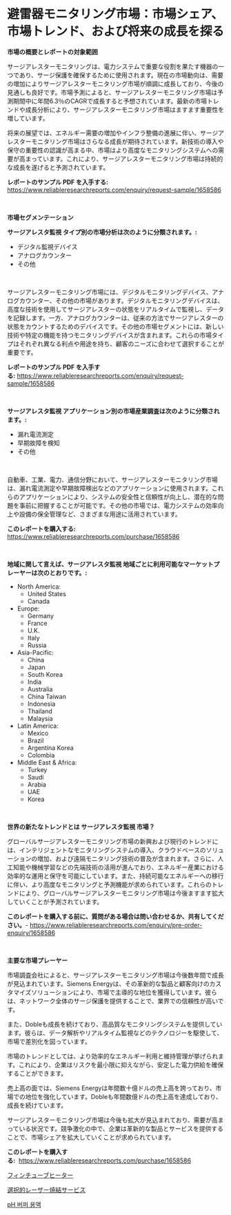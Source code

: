 <p><h1>避雷器モニタリング市場：市場シェア、市場トレンド、および将来の成長を探る</h1></p><p><strong>市場の概要とレポートの対象範囲</strong></p>
<p><p>サージアレスターモニタリングは、電力システムで重要な役割を果たす機器の一つであり、サージ保護を確保するために使用されます。現在の市場動向は、需要の増加によりサージアレスターモニタリング市場が順調に成長しており、今後の見通しも良好です。市場予測によると、サージアレスターモニタリング市場は予測期間中に年間6.3％のCAGRで成長すると予想されています。最新の市場トレンドや成長分析により、サージアレスターモニタリング市場はますます重要性を増しています。</p><p>将来の展望では、エネルギー需要の増加やインフラ整備の進展に伴い、サージアレスターモニタリング市場はさらなる成長が期待されています。新技術の導入や保守の重要性の認識が高まる中、市場はより高度なモニタリングシステムへの需要が高まっています。これにより、サージアレスターモニタリング市場は持続的な成長を遂げると予測されています。</p></p>
<p><strong>レポートのサンプル PDF を入手する:</strong> <a href="https://www.reliableresearchreports.com/enquiry/request-sample/1658586">https://www.reliableresearchreports.com/enquiry/request-sample/1658586</a></p>
<p>&nbsp;</p>
<p><strong>市場セグメンテーション</strong></p>
<p><strong>サージアレスタ監視 タイプ別の市場分析は次のように分類されます。:</strong></p>
<p><ul><li>デジタル監視デバイス</li><li>アナログカウンター</li><li>その他</li></ul></p>
<p>&nbsp;</p>
<p><p>サージアレスターモニタリング市場には、デジタルモニタリングデバイス、アナログカウンター、その他の市場があります。デジタルモニタリングデバイスは、高度な技術を使用してサージアレスターの状態をリアルタイムで監視し、データを記録します。一方、アナログカウンターは、従来の方法でサージアレスターの状態をカウントするためのデバイスです。その他の市場セグメントには、新しい技術や特定の機能を持つモニタリングデバイスが含まれます。これらの市場タイプはそれぞれ異なる利点や用途を持ち、顧客のニーズに合わせて選択することが重要です。</p></p>
<p><strong>レポートのサンプル PDF を入手する:</strong>&nbsp;<a href="https://www.reliableresearchreports.com/enquiry/request-sample/1658586">https://www.reliableresearchreports.com/enquiry/request-sample/1658586</a></p>
<p>&nbsp;</p>
<p><strong> サージアレスタ監視 アプリケーション別の市場産業調査は次のように分類されます。:</strong></p>
<p><ul><li>漏れ電流測定</li><li>早期故障を検知</li><li>その他</li></ul></p>
<p>&nbsp;</p>
<p><p>自動車、工業、電力、通信分野において、サージアレスターモニタリング市場は、漏れ電流測定や早期故障検出などのアプリケーションに使用されます。これらのアプリケーションにより、システムの安全性と信頼性が向上し、潜在的な問題を事前に把握することが可能です。その他の市場では、電力システムの効率向上や設備の保全管理など、さまざまな用途に活用されています。</p></p>
<p><strong>このレポートを購入する:</strong>&nbsp; <a href="https://www.reliableresearchreports.com/purchase/1658586">https://www.reliableresearchreports.com/purchase/1658586</a></p>
<p>&nbsp;</p>
<p><strong>地域に関して言えば、サージアレスタ監視 地域ごとに利用可能なマーケットプレーヤーは次のとおりです。:</strong></p>
<p><ul>
    <li>
        North America:
        <ul>
            <li>United States</li>
            <li>Canada</li>
        </ul>
    </li>
    <li>
        Europe:
        <ul>
            <li>Germany</li>
            <li>France</li>
            <li>U.K.</li>
            <li>Italy</li>
            <li>Russia</li>
        </ul>
    </li>
    <li>
        Asia-Pacific:
        <ul>
            <li>China</li>
            <li>Japan</li>
            <li>South Korea</li>
            <li>India</li>
            <li>Australia</li>
            <li>China Taiwan</li>
            <li>Indonesia</li>
            <li>Thailand</li>
            <li>Malaysia</li>
        </ul>
    </li>
    <li>
        Latin America:
        <ul>
            <li>Mexico</li>
            <li>Brazil</li>
            <li>Argentina Korea</li>
            <li>Colombia</li>
        </ul>
    </li>
    <li>
        Middle East & Africa:
        <ul>
            <li>Turkey</li>
            <li>Saudi</li>
            <li>Arabia</li>
            <li>UAE</li>
            <li>Korea</li>
        </ul>
    </li>
    </ul></p>
<p>&nbsp;</p>
<p><strong>世界の新たなトレンドとは サージアレスタ監視 市場？</strong></p>
<p><p>グローバルサージアレスターモニタリング市場の新興および現行のトレンドには、インテリジェントなモニタリングシステムの導入、クラウドベースのソリューションの増加、および遠隔モニタリング技術の普及が含まれます。さらに、人工知能や機械学習などの先端技術の活用が進んでおり、エネルギー産業における効率的な運用と保守を可能にしています。また、持続可能なエネルギーへの移行に伴い、より高度なモニタリングと予測機能が求められています。これらのトレンドにより、グローバルサージアレスターモニタリング市場は今後ますます拡大していくことが予測されています。</p></p>
<p><strong>このレポートを購入する前に、質問がある場合は問い合わせるか、共有してください。</strong>- <a href="https://www.reliableresearchreports.com/enquiry/pre-order-enquiry/1658586">https://www.reliableresearchreports.com/enquiry/pre-order-enquiry/1658586</a></p>
<p>&nbsp;</p>
<p><strong>主要な市場プレーヤー</strong></p>
<p><p>市場調査会社によると、サージアレスターモニタリング市場は今後数年間で成長が見込まれています。Siemens Energyは、その革新的な製品と顧客向けのカスタマイズソリューションにより、市場で主導的な地位を獲得しています。彼らは、ネットワーク全体のサージ保護を提供することで、業界での信頼性が高いです。</p><p>また、Dobleも成長を続けており、高品質なモニタリングシステムを提供しています。彼らは、データ解析やリアルタイム監視などのテクノロジーを駆使して、市場で差別化を図っています。</p><p>市場のトレンドとしては、より効率的なエネルギー利用と維持管理が挙げられます。これにより、企業はリスクを最小限に抑えながら、安定した電力供給を確保することができます。</p><p>売上高の面では、Siemens Energyは年間数十億ドルの売上高を誇っており、市場での地位を強化しています。Dobleも年間数億ドルの売上高を達成しており、成長を続けています。</p><p>サージアレスターモニタリング市場は今後も拡大が見込まれており、需要が高まっている状況です。競争激化の中で、企業は革新的な製品とサービスを提供することで、市場シェアを拡大していくことが求められています。</p></p>
<p><strong>このレポートを購入する:</strong>&nbsp;&nbsp;<a href="https://www.reliableresearchreports.com/purchase/1658586">https://www.reliableresearchreports.com/purchase/1658586</a></p>
<p><p><a href="https://github.com/Calvi3ynJerde867/Market-Research-Report-List-1/blob/main/394966812328.md">フィンチューブヒーター</a></p><p><a href="https://github.com/JacksonWiza1924/Market-Research-Report-List-1/blob/main/961384012329.md">選択的レーザー焼結サービス</a></p><p><a href="https://github.com/RichardLueilwitz787/Market-Research-Report-List-1/blob/main/604727711601.md">pH 버퍼 용액</a></p></p>